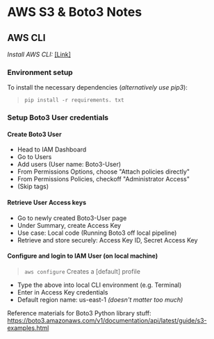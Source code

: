 # AWS S3 & Boto3 Notes
## AWS CLI

*Install AWS CLI:* [[Link]](https://docs.aws.amazon.com/cli/latest/userguide/getting-started-install.html)

### Environment setup
To install the necessary dependencies (*alternatively use pip3*):
>`pip install -r requirements. txt`

### Setup Boto3 User credentials

#### Create Boto3 User
- Head to IAM Dashboard
- Go to Users
- Add users (User name: Boto3-User)
- From Permissions Options, choose "Attach policies directly"
- From Permissions Policies, checkoff "Administrator Access"
- (Skip tags)

#### Retrieve User Access keys
- Go to newly created Boto3-User page
- Under Summary, create Access Key
- Use case: Local code (Running Boto3 off local pipeline)
- Retrieve and store securely: Access Key ID, Secret Access Key

#### Configure and login to IAM User (on local machine)
>`aws configure`         Creates a [default] profile
- Type the above into local CLI environment (e.g. Terminal)
- Enter in Access Key credentials
- Default region name: us-east-1    *(doesn't matter too much)*

Reference materials for Boto3 Python library stuff:
https://boto3.amazonaws.com/v1/documentation/api/latest/guide/s3-examples.html
